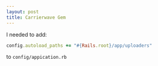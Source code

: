 ```yaml
---
layout: post
title: Carrierwave Gem
---
```



I needed to add:

```ruby
config.autoload_paths += "#{Rails.root}/app/uploaders"
```

to `config/appication.rb`
